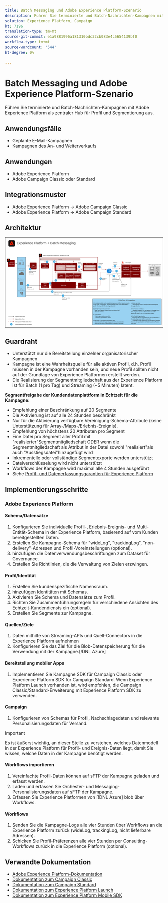 ```yaml
---
title: Batch Messaging und Adobe Experience Platform-Szenario
description: Führen Sie terminierte und Batch-Nachrichten-Kampagnen mit Adobe Experience Platform als zentraler Hub für Profil und Segmentierung aus.
solution: Experience Platform, Campaign
kt: 7196
translation-type: tm+mt
source-git-commit: e1a9881996a181310bdc32cb083e4c5654139bf0
workflow-type: tm+mt
source-wordcount: '544'
ht-degree: 0%

---
```



# Batch Messaging und Adobe Experience Platform-Szenario

Führen Sie terminierte und Batch-Nachrichten-Kampagnen mit Adobe Experience Platform als zentraler Hub für Profil und Segmentierung aus.

## Anwendungsfälle

* Geplante E-Mail-Kampagnen
* Kampagnen des An- und Weiterverkaufs

## Anwendungen

* Adobe Experience Platform
* Adobe Campaign Classic oder Standard

## Integrationsmuster

* Adobe Experience Platform → Adobe Campaign Classic
* Adobe Experience Platform → Adobe Campaign Standard

## Architektur

<img src="assets/aepbatch.svg" alt="Referenzarchitektur für Batch Messaging und Adobe Experience Platform" style="border:1px solid #4a4a4a" />

## Guardraht

* Unterstützt nur die Bereitstellung einzelner organisatorischer Kampagnen
* Kampagne ist eine Wahrheitsquelle für alle aktiven Profil, d.h. Profil müssen in der Kampagne vorhanden sein, und neue Profil sollten nicht auf der Grundlage von Experience Platformen erstellt werden.
* Die Realisierung der Segmentmitgliedschaft aus der Experience Platform ist für Batch (1 pro Tag) und Streaming (~5 Minuten) latent.

**Segmentfreigabe der Kundendatenplattform in Echtzeit für die Kampagne:**

* Empfehlung einer Beschränkung auf 20 Segmente
* Die Aktivierung ist auf alle 24 Stunden beschränkt
* Nur für die Aktivierung verfügbare Vereinigung-Schema-Attribute (keine Unterstützung für Array-/Maps-/Erlebnis-Ereignis).
* Empfehlung von höchstens 20 Attributen pro Segment
* Eine Datei pro Segment aller Profil mit &quot;realisierter&quot;Segmentmitgliedschaft ODER wenn die Segmentmitgliedschaft als Attribut in der Datei sowohl &quot;realisiert&quot;als auch &quot;Ausstiegsdatei&quot;hinzugefügt wird
* Inkrementelle oder vollständige Segmentexporte werden unterstützt
* Dateiverschlüsselung wird nicht unterstützt
* Workflows der Kampagne wird maximal alle 4 Stunden ausgeführt
* Siehe [Profil- und Datenerfassungsgarantien für Experience Platform](https://experienceleague.adobe.com/docs/experience-platform/profile/guardrails.html)

## Implementierungsschritte

### Adobe Experience Platform

#### Schema/Datensätze

1. Konfigurieren Sie individuelle Profil-, Erlebnis-Ereignis- und Multi-Entität-Schema in der Experience Platform, basierend auf vom Kunden bereitgestellten Daten.
1. Erstellen Sie Kampagne-Schema für &quot;wideLog&quot;, &quot;trackingLog&quot;, &quot;non-delivery&quot;-Adressen und Profil-Voreinstellungen (optional).
1. hinzufügen die Datenverwendungsbeschriftungen zum Dataset für Governance.
1. Erstellen Sie Richtlinien, die die Verwaltung von Zielen erzwingen.

#### Profil/Identität

1. Erstellen Sie kundenspezifische Namensraum.
1. hinzufügen Identitäten mit Schemas.
1. Aktivieren Sie Schema und Datensätze zum Profil.
1. Richten Sie Zusammenführungsregeln für verschiedene Ansichten des Echtzeit-Kundendiensts ein (optional).
1. Erstellen Sie Segmente zur Kampagne.

#### Quellen/Ziele

1. Daten mithilfe von Streaming-APIs und Quell-Connectors in die Experience Platform aufnehmen
1. Konfigurieren Sie das Ziel für die Blob-Datenspeicherung für die Verwendung mit der Kampagne.[!DNL Azure]

#### Bereitstellung mobiler Apps

1. Implementieren Sie Kampagne SDK für Campaign Classic oder Experience Platform SDK für Campaign Standard. Wenn Experience Platform Launch vorhanden ist, wird empfohlen, die Campaign Classic/Standard-Erweiterung mit Experience Platform SDK zu verwenden.

#### Campaign

1. Konfigurieren von Schemas für Profil, Nachschlagedaten und relevante Personalisierungsdaten für Versand.

>[!IMPORTANT]
>
>Es ist äußerst wichtig, an dieser Stelle zu verstehen, welches Datenmodell in der Experience Platform für Profil- und Ereignis-Daten liegt, damit Sie wissen, welche Daten in der Kampagne benötigt werden.

#### Workflows importieren

1. Vereinfachte Profil-Daten können auf sFTP der Kampagne geladen und erfasst werden.
1. Laden und erfassen Sie Orchester- und Messaging-Personalisierungsdaten auf sFTP der Kampagne.
1. Erfassen Sie Experience Platformen von [!DNL Azure] blob über Workflows.

#### Workflows

1. Senden Sie die Kampagne-Logs alle vier Stunden über Workflows an die Experience Platform zurück (wideLog, trackingLog, nicht lieferbare Adressen).
1. Schicken Sie Profil-Präferenzen alle vier Stunden per Consulting-Workflows zurück in die Experience Platform (optional).


## Verwandte Dokumentation

* [Adobe Experience Platform-Dokumentation](https://experienceleague.adobe.com/docs/experience-platform.html?lang=en)
* [Dokumentation zum Campaign Classic](https://experienceleague.adobe.com/docs/campaign-classic.html?lang=en)
* [Dokumentation zum Campaign Standard](https://experienceleague.adobe.com/docs/campaign-standard.html?lang=en)
* [Dokumentation zum Experience Platform Launch](https://experienceleague.adobe.com/docs/launch.html?lang=en)
* [Dokumentation zum Experience Platform Mobile SDK](https://experienceleague.adobe.com/docs/mobile.html?lang=en)
